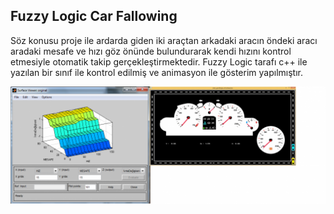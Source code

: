 **Fuzzy Logic Car Fallowing**
-------

Söz konusu proje ile ardarda giden iki araçtan arkadaki aracın öndeki aracı aradaki mesafe ve hızı göz önünde bulundurarak kendi hızını kontrol etmesiyle otomatik takip gerçekleştirmektedir. Fuzzy Logic tarafı c++ ile yazılan bir sınıf ile kontrol edilmiş ve animasyon ile gösterim yapılmıştır.

![](images/bulanik_mantik-1024x382.png)